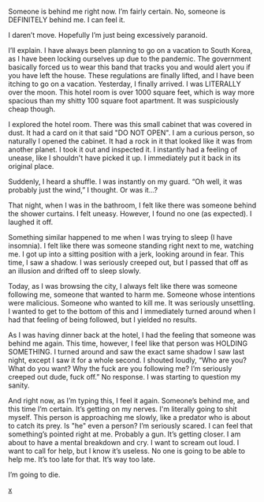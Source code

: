 Someone is behind me right now. I’m fairly certain. No, someone is DEFINITELY behind me. I can feel it.

I daren’t move. Hopefully I’m just being excessively paranoid.

I’ll explain. I have always been planning to go on a vacation to South Korea, as I have been locking ourselves up due to the pandemic. The government basically forced us to wear this band that tracks you and would alert you if you have left the house. These regulations are finally lifted, and I have been itching to go on a vacation. Yesterday, I finally arrived. I was LITERALLY over the moon. This hotel room is over 1000 square feet, which is way more spacious than my shitty 100 square foot apartment. It was suspiciously cheap though.

I explored the hotel room. There was this small cabinet that was covered in dust. It had a card on it that said "DO NOT OPEN". I am a curious person, so naturally I opened the cabinet. It had a rock in it that looked like it was from another planet. I took it out and inspected it. I instantly had a feeling of unease, like I shouldn't have picked it up. I immediately put it back in its original place.

Suddenly, I heard a shuffle. I was instantly on my guard. “Oh well, it was probably just the wind,” I thought. Or was it…?

That night, when I was in the bathroom, I felt like there was someone behind the shower curtains. I felt uneasy. However, I found no one (as expected). I laughed it off.

Something similar happened to me when I was trying to sleep (I have insomnia). I felt like there was someone standing right next to me, watching me. I got up into a sitting position with a jerk, looking around in fear. This time, I saw a shadow. I was seriously creeped out, but I passed that off as an illusion and drifted off to sleep slowly.

Today, as I was browsing the city, I always felt like there was someone following me, someone that wanted to harm me. Someone whose intentions were malicious. Someone who wanted to kill me. It was seriously unsettling. I wanted to get to the bottom of this and I immediately turned around when I had that feeling of being followed, but I yielded no results.

As I was having dinner back at the hotel, I had the feeling that someone was behind me again. This time, however, I feel like that person was HOLDING SOMETHING. I turned around and saw the exact same shadow I saw last night, except I saw it for a whole second. I shouted loudly, “Who are you? What do you want? Why the fuck are you following me? I’m seriously creeped out dude, fuck off.” No response. I was starting to question my sanity.

And right now, as I’m typing this, I feel it again. Someone’s behind me, and this time I’m certain. It’s getting on my nerves. I'm literally going to shit myself. This person is approaching me slowly, like a predator who is about to catch its prey. Is "he" even a person? I’m seriously scared. I can feel that something’s pointed right at me. Probably a gun. It’s getting closer. I am about to have a mental breakdown and cry. I want to scream out loud. I want to call for help, but I know it’s useless. No one is going to be able to help me. It’s too late for that. It’s way too late.

I’m going to die.

[x](https://www.reddit.com/r/someoneisbehindme/comments/13ew9l4/second_storys_out_and_its_based_on_an_experience/)